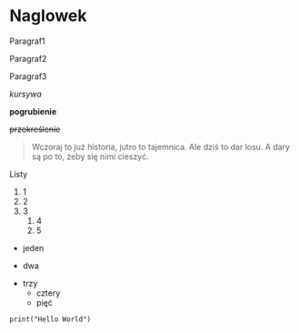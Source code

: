 # Naglowek

Paragraf1

Paragraf2

Paragraf3

*kursywa*

**pogrubienie**

~~przekreślenie~~

>Wczoraj to już historia, jutro to tajemnica. Ale dziś to dar losu. A dary są po to, żeby się nimi cieszyć.

Listy

1. 1
2. 2
3. 3
    1. 4
    2. 5

- jeden
+ dwa
* trzy
    + cztery
    - pięć

``print("Hello World")``